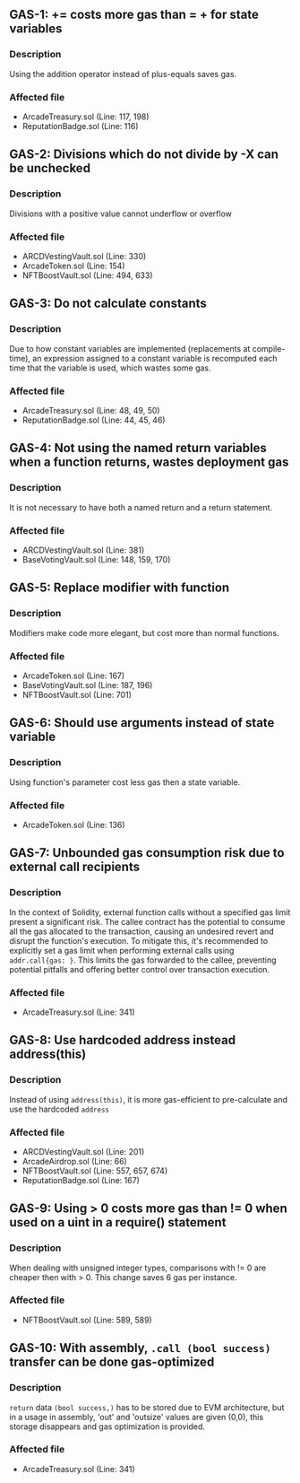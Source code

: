 ## GAS-1: <X> += <Y> costs more gas than <X> = <X> + <Y> for state variables

### Description

Using the addition operator instead of plus-equals saves gas.

### Affected file

* ArcadeTreasury.sol (Line: 117, 198)
* ReputationBadge.sol (Line: 116)

## GAS-2: Divisions which do not divide by -X can be unchecked

### Description

Divisions with a positive value cannot underflow or overflow

### Affected file

* ARCDVestingVault.sol (Line: 330)
* ArcadeToken.sol (Line: 154)
* NFTBoostVault.sol (Line: 494, 633)

## GAS-3: Do not calculate constants

### Description

Due to how constant variables are implemented (replacements at compile-time), an expression assigned to a constant variable is recomputed each time that the variable is used, which wastes some gas.

### Affected file

* ArcadeTreasury.sol (Line: 48, 49, 50)
* ReputationBadge.sol (Line: 44, 45, 46)

## GAS-4: Not using the named return variables when a function returns, wastes deployment gas

### Description

It is not necessary to have both a named return and a return statement.

### Affected file

* ARCDVestingVault.sol (Line: 381)
* BaseVotingVault.sol (Line: 148, 159, 170)

## GAS-5: Replace modifier with function

### Description

Modifiers make code more elegant, but cost more than normal functions.

### Affected file

* ArcadeToken.sol (Line: 167)
* BaseVotingVault.sol (Line: 187, 196)
* NFTBoostVault.sol (Line: 701)

## GAS-6: Should use arguments instead of state variable

### Description

Using function's parameter cost less gas then a state variable.

### Affected file

* ArcadeToken.sol (Line: 136)

## GAS-7: Unbounded gas consumption risk due to external call recipients

### Description

In the context of Solidity, external function calls without a specified gas limit present a significant risk. The callee contract has the potential to consume all the gas allocated to the transaction, causing an undesired revert and disrupt the function's execution. To mitigate this, it's recommended to explicitly set a gas limit when performing external calls using ```addr.call{gas: }```. This limits the gas forwarded to the callee, preventing potential pitfalls and offering better control over transaction execution.

### Affected file

* ArcadeTreasury.sol (Line: 341)

## GAS-8: Use hardcoded address instead address(this)

### Description

Instead of using ```address(this)```, it is more gas-efficient to pre-calculate and use the hardcoded ```address```

### Affected file

* ARCDVestingVault.sol (Line: 201)
* ArcadeAirdrop.sol (Line: 66)
* NFTBoostVault.sol (Line: 557, 657, 674)
* ReputationBadge.sol (Line: 167)

## GAS-9: Using > 0 costs more gas than != 0 when used on a uint in a require() statement

### Description

When dealing with unsigned integer types, comparisons with != 0 are cheaper then with > 0. This change saves 6 gas per instance.

### Affected file

* NFTBoostVault.sol (Line: 589, 589)

## GAS-10: With assembly, ```.call (bool success)``` transfer can be done gas-optimized

### Description

```return``` data ```(bool success,)``` has to be stored due to EVM architecture, but in a usage in assembly, 'out' and 'outsize' values are given (0,0), this storage disappears and gas optimization is provided.

### Affected file

* ArcadeTreasury.sol (Line: 341)